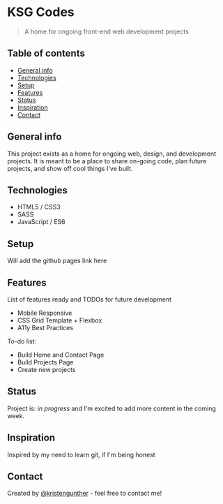 # KSG Codes
> A home for ongoing front-end web development projects

## Table of contents
* [General info](#general-info)
* [Technologies](#technologies)
* [Setup](#setup)
* [Features](#features)
* [Status](#status)
* [Inspiration](#inspiration)
* [Contact](#contact)

## General info
This project exists as a home for ongoing web, design, and development projects. It is meant to be a place to share on-going code, plan future projects, and show off cool things I've built.


## Technologies
* HTML5 / CSS3
* SASS
* JavaScript / ES6

## Setup
Will add the github pages link here

## Features
List of features ready and TODOs for future development
* Mobile Responsive
* CSS Grid Template + Flexbox
* A11y Best Practices

To-do list:
* Build Home and Contact Page
* Build Projects Page
* Create new projects

## Status
Project is: _in progress_ and I'm excited to add more content in the coming week.

## Inspiration
Inspired by my need to learn git, if I'm being honest

## Contact
Created by [@kristengunther](https://ksgunther.com/) - feel free to contact me!